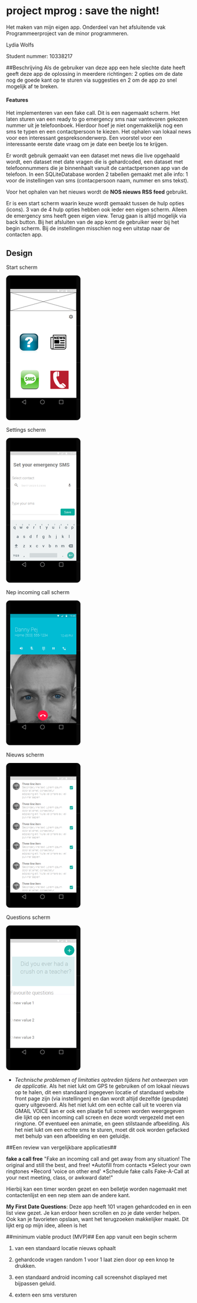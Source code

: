 # project mprog : save the night!
Het maken van mijn eigen app. Onderdeel van het afsluitende vak Programmeerproject van de minor programmeren.
 
Lydia Wolfs

Student nummer: 10338217

##Beschrijving 
 Als de gebruiker van deze app een hele slechte date heeft geeft deze app de oplossing in meerdere richtingen: 2 opties om de date nog de goede kant op te sturen via suggesties en 2 om de app zo snel mogelijk af te breken. 


#### Features
Het implementeren van een fake call. Dit is een nagemaakt scherm. 
Het laten sturen van een ready to go emergency sms naar vantevoren gekozen nummer uit je telefoonboek. Hierdoor hoef je niet ongemakkelijk nog een sms te typen en een contactpersoon te kiezen. 
Het ophalen van lokaal news voor een interessant gespreksonderwerp. 
Een voorstel voor een interessante eerste date vraag om je date een beetje los te krijgen. 

Er wordt gebruik gemaakt van een dataset met news die live opgehaald wordt, een dataset met date vragen die is gehardcoded, een dataset met telefoonnummers die je binnenhaalt vanuit de cantactpersonen app van de telefoon. In een SQLiteDatabase worden 2 tabellen gemaakt met alle info: 1 voor de instellingen van sms (contacpersoon naam, nummer en sms tekst).

Voor het ophalen van het nieuws wordt de **NOS nieuws RSS feed** gebruikt.


Er is een start scherm waarin keuze wordt gemaakt tussen  de hulp opties (icons). 3 van de 4 hulp opties hebben ook ieder een eigen scherm. Alleen de emergency sms heeft geen eigen view. Terug gaan is altijd mogelijk via back button. Bij het afsluiten van de app komt de gebruiker weer bij het begin scherm. Bij de instellingen misschien nog een uitstap naar de contacten app. 



## Design
Start scherm

![](./doc/Screen-1-resize.png)


Settings scherm

![](./doc/Settings-resize.png)


Nep incoming call scherm

![](./doc/fake-call-resize.png)


Nieuws scherm

![](./doc/news-resize.png)


Questions scherm

![](./doc/questions-resize.png)



- *Technische problemen of limitaties optreden tijdens het ontwerpen van de applicatie.*
Als het niet lukt om GPS te gebruiken of om lokaal nieuws op te halen, dit een standaard ingegeven locatie of standaard website front page zijn (via instellingen) en dan wordt altijd dezelfde (geupdate) query uitgevoerd. 
Als het niet lukt om een echte call uit te voeren via GMAIL VOICE kan er ook een plaatje full screen worden weergegeven die lijkt op een incoming call screen en deze wordt vergezeld met een ringtone. Of eventueel een animatie, en geen stilstaande afbeelding. 
Als het niet lukt om een echte sms te sturen, moet dit ook worden gefacked met behulp van een afbeelding en een geluidje. 


##Een review van vergelijkbare applicaties##

**fake a call free** "Fake an incoming call and get away from any situation!
The original and still the best, and free!
*Autofill from contacts
*Select your own ringtones
*Record 'voice on other end'
*Schedule fake calls
Fake-A-Call at your next meeting, class, or awkward date!" 

Hierbij kan een timer worden gezet en een belletje worden nagemaakt met contactenlijst en een nep stem aan de andere kant. 

**My First Date Questions**: Deze app heeft 101 vragen gehardcoded en in een list view gezet. Je kan erdoor heen scrollen en zo je date verder helpen. Ook kan je favorieten opslaan, want het terugzoeken makkelijker maakt. Dit lijkt erg op mijn idee, alleen is het 



##minimum viable product (MVP)##
Een app vanuit een begin scherm 

1) van een standaard locatie nieuws ophaalt 

2) gehardcode vragen random 1 voor 1 laat zien door op een knop te drukken.

3) een standaard android incoming call screenshot displayed met bijpassen geluid.  

4) extern een sms versturen 
